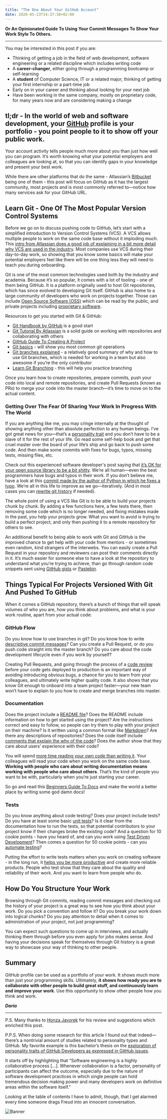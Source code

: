 ```yaml
---
title: "The One About Your GitHub Account"
date: 2020-05-23T14:37:58+02:00
---
```


**Or An Opinionated Guide To Using Your Commit Messages To Show Your Work Style To Others.**

---

You may be interested in this post if you are:

* Thinking of getting a job in the field of web development, software engineering or a related discipline which includes writing code
* A **career-changer**, either going through a programming bootcamp or self-learning
* A **student** of Computer Science, IT or a related major, thinking of getting your first internship or a part-time job
* Early on in your career and thinking about looking for your next job
* Have been working in the same company, mostly on proprietary code, for many years now and are considering making a change

## tl;dr - In the world of web and software development, your [GitHub](https://github.com/) profile is your portfolio - you point people to it to show off your public work.

Your account activity tells people much more about you than just how well you can program. It’s worth knowing what your potential employers and colleagues are looking at, so that you can identify gaps in your knowledge and present your best work.

While there are other platforms that do the same - Atlassian’s [Bitbucket](https://bitbucket.org/) being one of them - this post will focus on GitHub as it has the largest community, most projects and is most commonly referred to—notice how many services ask for your GitHub URL.

## Learn Git - One Of The Most Popular Version Control Systems

Before we go on to discuss pushing code to GitHub, let’s start with a simplified introduction to Version Control Systems (VCS). A VCS allows multiple people to work on the same code base without it imploding much. This [intro from Atlassian does a good job of explaining in a bit more detail why VCS are used in the industry](https://www.atlassian.com/git/tutorials/what-is-version-control). Most companies use VCS during their day-to-day work, so showing that you know some basics will make your potential employers feel like there will be one thing less they will need to teach you during onboarding.

Git is one of the most common technologies used both by the industry and academia. Because it’s so popular, it comes with a lot of tooling - one of them being GitHub. It is a platform originally used to host Git repositories, which has since evolved to developing Git itself. GitHub is also home to a large community of developers who work on projects together. Those can include [Open Source Software (OSS)](https://learning.lpi.org/en/learning-materials/010-160/1/1.3/1.3_01/) which can be read by the public, and private projects including [proprietary software](https://en.wikipedia.org/wiki/Proprietary_software).

Resources to get you started with Git & GitHub:

* [Git Handbook by GitHub](https://guides.github.com/introduction/git-handbook/) is a good start
* [Git Tutorial By Atlassian](https://www.atlassian.com/git/tutorials/setting-up-a-repository) is a solid guide on working with repositories and collaborating with others
* [GitHub Guide To Creating A Project](https://guides.github.com/activities/hello-world/)
* [Git basics](http://rogerdudler.github.io/git-guide/) - will show you most common git operations
* [Git branches explained](https://www.youtube.com/watch?v=JTE2Fn_sCZs) - a relatively good summary of why and how to use Git branches, which is needed for working in a team but also awesome if you’re the only contributor
* [Learn Git Branching](https://learngitbranching.js.org/) - this will help you practice branching

Once you learn how to create repositories, prepare commits, push your code into local and remote repositories, and create Pull Requests (known as PRs) to merge your code into the master branch—it’s time to move on to the actual content.

### Getting Over The Fear Of Sharing Your Work In Progress With The World

If you are anything like me, you may cringe internally at the thought of showing anything other than absolute perfection to any human beings. I’ve got great news for you—that’s a [personality trait](https://en.wikipedia.org/wiki/Perfectionism_(psychology)) and you don’t have to be a slave of it for the rest of your life. Go read some self-help book and get that cruel master over the board of your life’s ship and go back to push some code. And then make some commits with fixes for bugs, typos, missing tests, missing files, etc.

Check out this experienced software developer's post saying that [it’s OK for your open source library to be a bit shitty](https://www.drmaciver.com/2015/04/its-ok-for-your-open-source-library-to-be-a-bit-shitty/). We’re all human—even the best programmers have bugs and typos in their work. If you don’t believe me, have a look at this [commit made by the author of Python in which he fixes a typo](https://github.com/gvanrossum/500lines/commit/aff34bb8b6ed8d5cfe6da5cc0ce3438f72d34522). We’re all in this life to improve as we go—iteratively. (And in most cases you can [rewrite git history](https://stackoverflow.com/questions/8981194/changing-git-commit-message-after-push-given-that-no-one-pulled-from-remote) if needed).

The whole point of using a VCS like Git is to be able to build your projects chunk by chunk. By adding a few functions here, a few tests there, then removing some code which is no longer needed, and fixing mistakes made in the past, you help your projects grow. What you want to avoid is trying to build a perfect project, and only then pushing it to a remote repository for others to see.

An additional benefit to being able to work with Git and GitHub is the improved chance to get help with your code from mentors - or sometimes even random, kind strangers of the interwebs. You can easily create a Pull Request in your repository and reviewers can post their comments directly in it. It’s much easier for someone else to have a look at the repository to understand what you’re trying to achieve, than go through random code snippets sent using [GitHub gists](https://gist.github.com/) or [Pastebin](https://pastebin.com/).

## Things Typical For Projects Versioned With Git And Pushed To GitHub

When it comes a GitHub repository, there’s a bunch of things that will speak volumes of who you are, how you think about problems, and what is your work routine, apart from your actual code:

### GitHub Flow

Do you know how to use branches in git? Do you know how to write [descriptive commit messages](https://chris.beams.io/posts/git-commit/)? Can you create a Pull Request, or do you push code straight into the master branch? Do you care about the code development lifecycle even if you work by yourself?

Creating Pull Requests, and going through the process of a [code review](https://smartbear.com/learn/code-review/what-is-code-review/) before your code gets deployed to production is an important way of avoiding introducing obvious bugs, a chance for you to learn from your colleagues, and ultimately write higher quality code. It also shows that you know Git enough to onboard into a team project faster—your new team won’t have to explain to you how to create and merge branches into master.

### Documentation

Does the project include a [README file](https://help.github.com/en/github/creating-cloning-and-archiving-repositories/about-readmes)? Does the README include information on how to get started using the project? Are the instructions correct and easy to follow, so people can try them to play with your project on their machine? Is it written using a common format like [Markdown](https://guides.github.com/features/mastering-markdown/)? Are there any descriptions of repositories? Does the code itself include [comments that explain the why of the code](https://blog.codinghorror.com/code-tells-you-how-comments-tell-you-why/)? Does the author show that they care about users’ experience with their code?

You will spend [more time reading your own code than writing it](https://www.goodreads.com/quotes/835238-indeed-the-ratio-of-time-spent-reading-versus-writing-is). Your colleagues will read your code when you work on the same code base. **Working with people who care about writing documentation means working with people who care about others**. That’s the kind of people you want to be with, particularly when you’re just starting your career.

So go and read this [Beginners Guide To Docs](https://www.writethedocs.org/guide/writing/beginners-guide-to-docs/) and make the world a better place by writing some god damn docs!

### Tests

Do you know anything about code testing? Does your project include tests? Do you have at least some basic [unit tests](http://softwaretestingfundamentals.com/unit-testing/)? Is it clear from the documentation how to run the tests, so that potential contributors to your project know if their changes broke the existing code? And a question for 10 cookie points - have you heard of, and can you work using [Test Driven Development](https://www.freecodecamp.org/news/test-driven-development-what-it-is-and-what-it-is-not-41fa6bca02a2/)? Then comes a question for 50 cookie points - can you [automate testing](https://smartbear.com/learn/automated-testing/what-is-automated-testing/)?

Putting the effort to write tests matters when you work on creating software - in the long run, it [helps you be more productive](https://medium.com/@richbray/why-should-you-write-tests-910a3175d33c) and create more reliable products. People who test show that they care about the quality and reliability of their work. And you want to learn from people who do.

## How Do You Structure Your Work

Browsing through Git commits, reading commit messages and checking out the history of your project is a great way to see how you think about your work. Do you pick a convention and follow it? Do you break your work down into logical chunks? Do you pay attention to detail when it comes to administration of your project, not just programming?

You can expect such questions to come up in interviews, and actually thinking them through before you even apply for jobs makes sense. And having your decisions speak for themselves through Git history is a great way to showcase your way of thinking to other people.

## Summary

GitHub profile can be used as a portfolio of your work. It shows much more than just your programming skills. Ultimately, **it shows how ready you are to collaborate with other people to build great stuff, and continuously learn and improve your work**. Use this opportunity to show other people how you think and work.

_**Daria**_

---

P.S. Many thanks to [Honza Javorek](https://honzajavorek.cz/) for his review and suggestions which enriched this post.

P.P.S. When doing some research for this article I found out that indeed—there’s a nontrivial amount of studies related to personality types and GitHub. My favorite example is this bachelor’s thesis on the [exploration of personality traits of GitHub Developers as expressed in GitHub issues](https://elib.uni-stuttgart.de/handle/11682/10641).

It starts off by highlighting that “Software engineering is a highly collaborative process [...]. Whenever collaboration is a factor, personality of participants can affect the outcome, especially due to the nature of software development practices in which single people can hold tremendous decision making power and many developers work on definitive areas within the software itself.”

Looking at the table of contents I have to admit, though, that I get alarmed every time someone drags Freud into an innocent conversation.

![Banner](/img/tcp.png)
